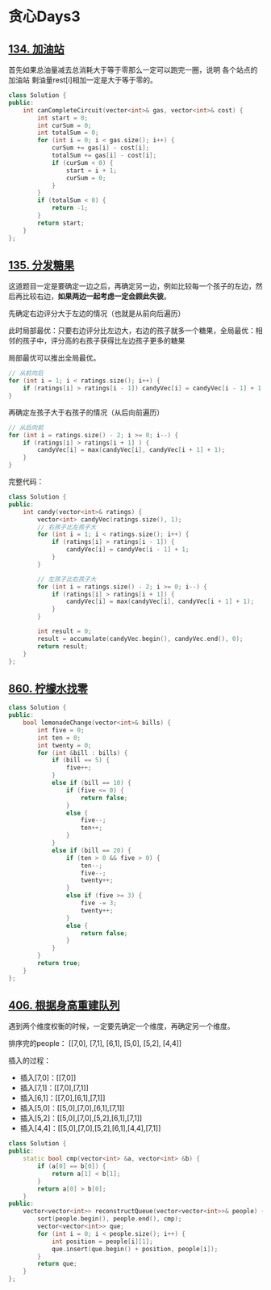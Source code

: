 # 贪心Days3

## [134. 加油站](https://leetcode.cn/problems/gas-station/)

首先如果总油量减去总消耗大于等于零那么一定可以跑完一圈，说明 各个站点的加油站 剩油量rest[i]相加一定是大于等于零的。

```c++
class Solution {
public:
    int canCompleteCircuit(vector<int>& gas, vector<int>& cost) {
        int start = 0;
        int curSum = 0;
        int totalSum = 0;
        for (int i = 0; i < gas.size(); i++) {
            curSum += gas[i] - cost[i];
            totalSum += gas[i] - cost[i];
            if (curSum < 0) {
                start = i + 1;
                curSum = 0;
            }
        }
        if (totalSum < 0) {
            return -1;
        }
        return start;
    }
};
```

## [135. 分发糖果](https://leetcode.cn/problems/candy/)

这道题目一定是要确定一边之后，再确定另一边，例如比较每一个孩子的左边，然后再比较右边，**如果两边一起考虑一定会顾此失彼**。

先确定右边评分大于左边的情况（也就是从前向后遍历）

此时局部最优：只要右边评分比左边大，右边的孩子就多一个糖果，全局最优：相邻的孩子中，评分高的右孩子获得比左边孩子更多的糖果

局部最优可以推出全局最优。

```c++
// 从前向后
for (int i = 1; i < ratings.size(); i++) {
    if (ratings[i] > ratings[i - 1]) candyVec[i] = candyVec[i - 1] + 1;
}
```

再确定左孩子大于右孩子的情况（从后向前遍历）

```c++
// 从后向前
for (int i = ratings.size() - 2; i >= 0; i--) {
    if (ratings[i] > ratings[i + 1] ) {
        candyVec[i] = max(candyVec[i], candyVec[i + 1] + 1);
    }
}
```

完整代码：

```c++
class Solution {
public:
    int candy(vector<int>& ratings) {
        vector<int> candyVec(ratings.size(), 1);
        // 右孩子比左孩子大
        for (int i = 1; i < ratings.size(); i++) {
            if (ratings[i] > ratings[i - 1]) {
                candyVec[i] = candyVec[i - 1] + 1;
            }
        }

        // 左孩子比右孩子大
        for (int i = ratings.size() - 2; i >= 0; i--) {
            if (ratings[i] > ratings[i + 1]) {
                candyVec[i] = max(candyVec[i], candyVec[i + 1] + 1);
            }
        }

        int result = 0;
        result = accumulate(candyVec.begin(), candyVec.end(), 0);
        return result;
    }
};
```

## [860. 柠檬水找零](https://leetcode.cn/problems/lemonade-change/)

```c++
class Solution {
public:
    bool lemonadeChange(vector<int>& bills) {
        int five = 0;
        int ten = 0;
        int twenty = 0;
        for (int &bill : bills) {
            if (bill == 5) {
                five++;
            }
            else if (bill == 10) {
                if (five <= 0) {
                    return false;
                }
                else {
                    five--;
                    ten++;
                }
            }
            else if (bill == 20) {
                if (ten > 0 && five > 0) {
                    ten--;
                    five--;
                    twenty++;
                }
                else if (five >= 3) {
                    five -= 3;
                    twenty++;
                }
                else {
                    return false;
                }
            }
        }
        return true;
    }
};
```

## [406. 根据身高重建队列](https://leetcode.cn/problems/queue-reconstruction-by-height/)

遇到两个维度权衡的时候，一定要先确定一个维度，再确定另一个维度。

排序完的people： [[7,0], [7,1], [6,1], [5,0], [5,2], [4,4]]

插入的过程：

- 插入[7,0]：[[7,0]]
- 插入[7,1]：[[7,0],[7,1]]
- 插入[6,1]：[[7,0],[6,1],[7,1]]
- 插入[5,0]：[[5,0],[7,0],[6,1],[7,1]]
- 插入[5,2]：[[5,0],[7,0],[5,2],[6,1],[7,1]]
- 插入[4,4]：[[5,0],[7,0],[5,2],[6,1],[4,4],[7,1]]

```c++
class Solution {
public:
    static bool cmp(vector<int> &a, vector<int> &b) {
        if (a[0] == b[0]) {
            return a[1] < b[1];
        }
        return a[0] > b[0];
    }
public:
    vector<vector<int>> reconstructQueue(vector<vector<int>>& people) {
        sort(people.begin(), people.end(), cmp);
        vector<vector<int>> que;
        for (int i = 0; i < people.size(); i++) {
            int position = people[i][1];
            que.insert(que.begin() + position, people[i]);
        }
        return que;
    }
};
```

